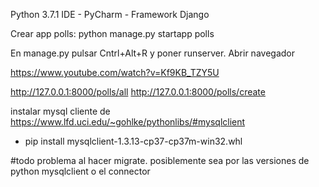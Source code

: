 Python 3.7.1
IDE - PyCharm - Framework Django

Crear app polls:  python manage.py startapp polls

En manage.py pulsar Cntrl+Alt+R y poner runserver. Abrir navegador

https://www.youtube.com/watch?v=Kf9KB_TZY5U

http://127.0.0.1:8000/polls/all
http://127.0.0.1:8000/polls/create

instalar mysql cliente de https://www.lfd.uci.edu/~gohlke/pythonlibs/#mysqlclient
 - pip install mysqlclient-1.3.13-cp37-cp37m-win32.whl

#todo problema al hacer migrate. posiblemente sea por las versiones de python mysqlclient o el connector


